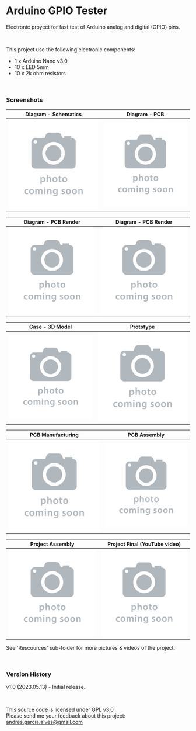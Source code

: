 # Arduino GPIO Tester

Electronic proyect for fast test of Arduino analog and digital (GPIO) pins.  

&nbsp;

This project use the following electronic components:
- 1 x Arduino Nano v3.0
- 10 x LED 5mm
- 10 x 2k ohm resistors

&nbsp;

### Screenshots

| Diagram - Schematics                            | Diagram - PCB                                   |
|-------------------------------------------------|-------------------------------------------------|
| ![](Resources/01-photo-coming-soon.jpg)         | ![](Resources/02-photo-coming-soon.jpg)         |

| Diagram - PCB Render                            | Diagram - PCB Render                            |
|-------------------------------------------------|-------------------------------------------------|
| ![](Resources/03-photo-coming-soon.jpg)         | ![](Resources/04-photo-coming-soon.jpg)         |

| Case - 3D Model                                 | Prototype                                       |
|-------------------------------------------------|-------------------------------------------------|
| ![](Resources/05-photo-coming-soon.jpg)         | ![](Resources/06-photo-coming-soon.jpg)         |

| PCB Manufacturing                               | PCB Assembly                                    |
|-------------------------------------------------|-------------------------------------------------|
| ![](Resources/07-photo-coming-soon.jpg)         | ![](Resources/08-photo-coming-soon.jpg)         |

| Project Assembly                                | Project Final (YouTube video)                   |
|-------------------------------------------------|-------------------------------------------------|
| ![](Resources/09-photo-coming-soon.jpg)         | ![](Resources/10-photo-coming-soon.jpg)         |

See 'Rescources' sub-folder for more pictures & videos of the project.

&nbsp;

### Version History

v1.0 (2023.05.13) - Initial release.  

&nbsp;

This source code is licensed under GPL v3.0  
Please send me your feedback about this project: andres.garcia.alves@gmail.com
